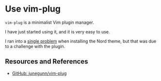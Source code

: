 # Use vim-plug

`vim-plug` is a minimalist Vim plugin manager.

I have just started using it, and it is very easy to use.

I ran into a [single problem](../vim/cannot_install_vim_plugin.md) when installing the Nord theme, but that was due to a challenge with the plugin.

## Resources and References

- [GitHub: junegunn/vim-plug](https://github.com/junegunn/vim-plug)
